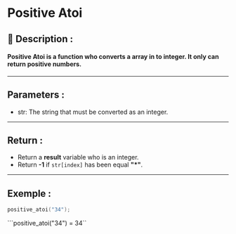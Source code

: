 # Positive Atoi

## 📝 Description :
#### Positive Atoi is a function who converts a array in to integer. It only can return positive numbers.
---
## Parameters :
- str: The string that must be converted as an integer.
---
## Return :
- Return a **result** variable who is an integer.
- Return **-1** if ```str[index]``` has been equal **"*"**.
---
## Exemple : 
```c
positive_atoi("34");
```
```positive_atoi("34") = 34``